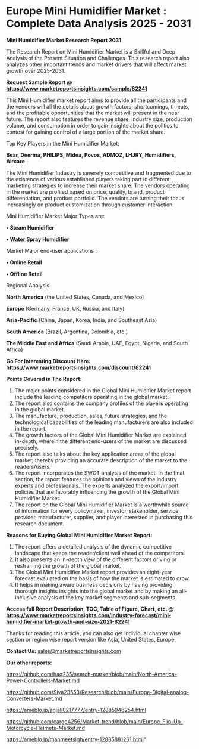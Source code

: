 # Europe Mini Humidifier Market : Complete Data Analysis 2025 - 2031

<strong>Mini Humidifier Market Research Report 2031</strong>

The Research Report on Mini Humidifier Market is a Skillful and Deep Analysis of the Present Situation and Challenges. This research report also analyzes other important trends and market drivers that will affect market growth over 2025-2031.

<strong>Request Sample Report @ <a href=https://www.marketreportsinsights.com/sample/82241>https://www.marketreportsinsights.com/sample/82241</a></strong>

This Mini Humidifier market report aims to provide all the participants and the vendors will all the details about growth factors, shortcomings, threats, and the profitable opportunities that the market will present in the near future. The report also features the revenue share, industry size, production volume, and consumption in order to gain insights about the politics to contest for gaining control of a large portion of the market share.

Top Key Players in the Mini Humidifier Market:

<strong>Bear, Deerma, PHILIPS, Midea, Povos, ADMOZ, LHJRY, Humidifiers, Aircare</strong>

The Mini Humidifier Industry is severely competitive and fragmented due to the existence of various established players taking part in different marketing strategies to increase their market share. The vendors operating in the market are profiled based on price, quality, brand, product differentiation, and product portfolio. The vendors are turning their focus increasingly on product customization through customer interaction.

Mini Humidifier Market Major Types are:

<strong>• Steam Humidifier

• Water Spray Humidifier</strong>

Market Major end-user applications :

<strong>• Online Retail

• Offline Retail</strong>

Regional Analysis

</u><strong><b>North America</b></strong> (the United States, Canada, and Mexico)

<strong><b>Europe </b></strong>(Germany, France, UK, Russia, and Italy)

<strong><b>Asia-Pacific</b></strong> (China, Japan, Korea, India, and Southeast Asia)

<strong><b>South America</b></strong> (Brazil, Argentina, Colombia, etc.)

<strong><b>The Middle East and Africa</b></strong> (Saudi Arabia, UAE, Egypt, Nigeria, and South Africa)

<strong>Go For Interesting Discount Here: <a href=https://www.marketreportsinsights.com/discount/82241>https://www.marketreportsinsights.com/discount/82241</a></strong>

<strong>Points Covered in The Report:</strong>
<ol>
  <li>The major points considered in the Global Mini Humidifier Market report include the leading competitors operating in the global market.</li>
  <li>The report also contains the company profiles of the players operating in the global market.</li>
  <li>The manufacture, production, sales, future strategies, and the technological capabilities of the leading manufacturers are also included in the report.</li>
  <li>The growth factors of the Global Mini Humidifier Market are explained in-depth, wherein the different end-users of the market are discussed precisely.</li>
  <li>The report also talks about the key application areas of the global market, thereby providing an accurate description of the market to the readers/users.</li>
  <li>The report incorporates the SWOT analysis of the market. In the final section, the report features the opinions and views of the industry experts and professionals. The experts analyzed the export/import policies that are favorably influencing the growth of the Global Mini Humidifier Market.</li>
  <li>The report on the Global Mini Humidifier Market is a worthwhile source of information for every policymaker, investor, stakeholder, service provider, manufacturer, supplier, and player interested in purchasing this research document.</li>
</ol>
<strong>Reasons for Buying Global Mini Humidifier Market Report:</strong>

<ol>
  <li>The report offers a detailed analysis of the dynamic competitive landscape that keeps the reader/client well ahead of the competitors.</li>
  <li>It also presents an in-depth view of the different factors driving or restraining the growth of the global market.</li>
  <li>The Global Mini Humidifier Market report provides an eight-year forecast evaluated on the basis of how the market is estimated to grow.</li>
  <li>It helps in making aware business decisions by having providing thorough insights insights into the global market and by making an all-inclusive analysis of the key market segments and sub-segments.</li>
</ol>
<strong>Access full Report Description, TOC, Table of Figure, Chart, etc. @ <a href=https://www.marketreportsinsights.com/industry-forecast/mini-humidifier-market-growth-and-size-2021-82241>https://www.marketreportsinsights.com/industry-forecast/mini-humidifier-market-growth-and-size-2021-82241</a></strong>


Thanks for reading this article; you can also get individual chapter wise section or region wise report version like Asia, United States, Europe.

<strong>Contact Us:</strong>
sales@marketreportsinsights.com

<strong>Our other reports:</strong>

<a href=https://github.com/haq235/search-market/blob/main/North-America-Power-Controllers-Market.md>https://github.com/haq235/search-market/blob/main/North-America-Power-Controllers-Market.md</a>

<a href=https://github.com/Siya23553/Research/blob/main/Europe-Digital-analog-Converters-Market.md>https://github.com/Siya23553/Research/blob/main/Europe-Digital-analog-Converters-Market.md</a>

<a href=https://ameblo.jp/anjali0217777/entry-12885946254.html>https://ameblo.jp/anjali0217777/entry-12885946254.html</a>

<a href=https://github.com/cargo4256/Market-trend/blob/main/Europe-Flip-Up-Motorcycle-Helmets-Market.md>https://github.com/cargo4256/Market-trend/blob/main/Europe-Flip-Up-Motorcycle-Helmets-Market.md</a>

<a href=https://ameblo.jp/manmeetsigh/entry-12885881261.html>https://ameblo.jp/manmeetsigh/entry-12885881261.html</a>"
